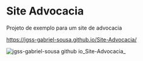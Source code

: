 # Site Advocacia
 Projeto de exemplo para um site de advocacia

https://jgss-gabriel-sousa.github.io/Site-Advocacia/

![jgss-gabriel-sousa github io_Site-Advocacia_](https://user-images.githubusercontent.com/42483024/235408041-21492676-6721-4c3c-95d6-5039abae345b.jpg)
